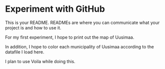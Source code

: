# Experiment with GitHub

This is your README. READMEs are where you can communicate what your project is and how to use it.

For my first experiment, I hope to print out the map of Uusimaa.

In addition, I hope to color each municipality of Uusimaa according to the datafile I load here.

I plan to use Voila while doing this.
